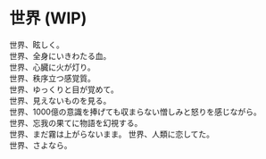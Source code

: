 # 世界 (WIP)

世界、眩しく。  
世界、全身にいきわたる血。  
世界、心臓に火が灯り。  
世界、秩序立つ感覚質。  
世界、ゆっくりと目が覚めて。  
世界、見えないものを見る。  
世界、1000億の意識を捧げても収まらない憎しみと怒りを感じながら。  
世界、忘我の果てに物語を幻視する。  
世界、まだ霧は上がらないまま。
世界、人類に恋してた。  
世界、さよなら。
